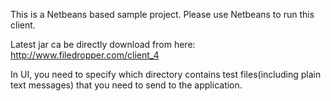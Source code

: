 This is a Netbeans based sample project. Please use Netbeans to run this client.

Latest jar ca be directly download from here: http://www.filedropper.com/client_4

In UI, you need to specify which directory contains test files(including plain text messages) that you need to send to the application.